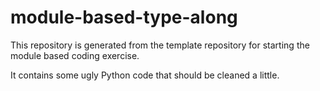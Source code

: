 # module-based-type-along
This repository is generated from the template repository for starting the module based coding exercise. 

It contains some ugly Python code that should be cleaned a little.
